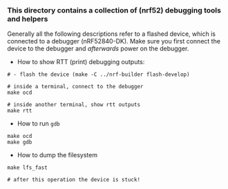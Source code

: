 ### This directory contains a collection of (nrf52) debugging tools and helpers

Generally all the following descriptions refer to a flashed device, 
which is connected to a debugger (nRF52840-DK). Make sure you first
connect the device to the debugger and *afterwards* power on the debugger.


* How to show RTT (print) debugging outputs:

```
# - flash the device (make -C ../nrf-builder flash-develop)

# inside a terminal, connect to the debugger
make ocd

# inside another terminal, show rtt outputs
make rtt
```

* How to run `gdb`
```
make ocd
make gdb
```

*  How to dump the filesystem
```
make lfs_fast

# after this operation the device is stuck!
```


